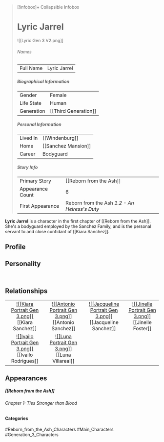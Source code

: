 > [!infobox]+ Collapsible Infobox
> # Lyric Jarrel
> ![[Lyric Gen 3 V2.png]] 
> ###### Names 
> |  |  | 
> | ---- | ---- | 
> | Full Name | Lyric Jarrel | 
>
> ##### Biographical Information
> |  |  | 
> | ---- | ---- | 
> | Gender | Female | 
> | Life State | Human |
> | Generation | [[Third Generation]] |
> 
> ##### Personal Information
> |  |  | 
> | ---- | ---- | 
> | Lived In |[[Windenburg]]
> | Home |[[Sanchez Mansion]]| 
> | Career | Bodyguard | 
> 
> ##### Story Info
> |  |  | 
> | ---- | ---- | 
> | Primary Story | [[Reborn from the Ash]] | 
> | Appearance Count | 6 | 
> | First Appearance | Reborn from the Ash *1.2 - An Heiress's Duty*

**Lyric Jarrel** is a character in the first chapter of [[Reborn from the Ash]]. She's a bodyguard employed by the Sanchez Family, and is the personal servant to and close confidant of [[Kiara Sanchez]].

## Profile

## Personality

<br style="clear:both; margin: 0; padding: 0" />

## Relationships
| | | | | 
| ------------------------------------------------------------- | -------------------------------------------- | ------------------------------------------ | --------------------------------------------- |
| <center>[![[Kiara Portrait Gen 3.png]]](<Kiara Sanchez>)<br>[[Kiara Sanchez]]|<center>[![[Antonio Portrait Gen 3.png]]](<Antonio Sanchez>)<br>[[Antonio Sanchez]]| <center>[![[Jacqueline Portrait Gen 3.png]]](<Jacqueline Sanchez>)<br>[[Jacqueline Sanchez]]| <center>[![[Jinelle Portrait Gen 3.png]]](<Jinelle Foster>)<br>[[Jinelle Foster]]|
|<center>[![[Ivailo Portrait Gen 3.png]]](<Ivailo Rodrigues.md>)<br>[[Ivailo Rodrigues]]| <center>[![[Luna Portrait Gen 3.png]]](<Luna Villareal>)<br>[[Luna Villareal]]|

## Appearances
##### [[Reborn from the Ash]]
###### Chapter 1: Ties Stronger than Blood

#### Categories
#Reborn_from_the_Ash_Characters #Main_Characters #Generation_3_Characters